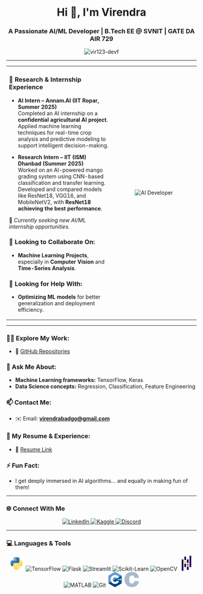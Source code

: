 <h1 align="center">Hi 👋, I'm Virendra</h1>
<h3 align="center">A Passionate AI/ML Developer | B.Tech EE @ SVNIT | GATE DA AIR 729</h3>

<p align="center">
  <img src="https://komarev.com/ghpvc/?username=vir123-devf&label=Profile%20views&color=0e75b6&style=flat" alt="vir123-devf" />
</p>

---

<table>
<tr>
<td width="55%">

### 🔬 Research & Internship Experience  

- **AI Intern – Annam.AI (IIT Ropar, Summer 2025)**  
  Completed an AI internship on a **confidential agricultural AI project**.  
  Applied machine learning techniques for real-time crop analysis and predictive modeling to support intelligent decision-making.  

- **Research Intern – IIT (ISM) Dhanbad (Summer 2025)**  
  Worked on an AI-powered mango grading system using CNN-based classification and transfer learning.  
  Developed and compared models like ResNet18, VGG16, and MobileNetV2, with **ResNet18 achieving the best performance**.  

📌 *Currently seeking new AI/ML internship opportunities.*  


### 👯 Looking to Collaborate On:
- **Machine Learning Projects**, especially in **Computer Vision** and **Time-Series Analysis**.

### 🤝 Looking for Help With:
- **Optimizing ML models** for better generalization and deployment efficiency.

</td>
<td width="45%" align="center">
  <img src="https://media.giphy.com/media/qgQUggAC3Pfv687qPC/giphy.gif" width="350" alt="AI Developer" />
</td>
</tr>
</table>

---

### 👨‍💻 Explore My Work:
- 🔗 [GitHub Repositories](https://github.com/vir123-devf?tab=repositories)

### 💬 Ask Me About:
- **Machine Learning frameworks:** TensorFlow, Keras  
- **Data Science concepts:** Regression, Classification, Feature Engineering

### 📫 Contact Me:
- ✉️ Email: **virendrabadgo@gmail.com**

### 📄 My Resume & Experience:
- 📎 [Resume Link](https://drive.google.com/file/d/1-sfYnCNaJomOXRcb7S7EJZ2xwF500d4D/view?usp=sharing)

### ⚡ Fun Fact:
- I get deeply immersed in AI algorithms... and equally in making fun of them!

---

### 🌐 Connect With Me

<p align="center">
  <a href="https://www.linkedin.com/in/virendra-badgotya-ml/" target="_blank">
    <img src="https://raw.githubusercontent.com/rahuldkjain/github-profile-readme-generator/master/src/images/icons/Social/linked-in-alt.svg" alt="LinkedIn" height="30" width="40" />
  </a>
  <a href="https://kaggle.com/virendrabadgotya" target="_blank">
    <img src="https://raw.githubusercontent.com/rahuldkjain/github-profile-readme-generator/master/src/images/icons/Social/kaggle.svg" alt="Kaggle" height="30" width="40" />
  </a>
  <a href="https://discord.gg/r8xVt4bn" target="_blank">
    <img src="https://raw.githubusercontent.com/rahuldkjain/github-profile-readme-generator/master/src/images/icons/Social/discord.svg" alt="Discord" height="30" width="40" />
  </a>
</p>

---

### 💻 Languages & Tools

<p align="center">
  <img src="https://raw.githubusercontent.com/devicons/devicon/master/icons/python/python-original.svg" alt="Python" width="40" height="40" />
  <img src="https://www.vectorlogo.zone/logos/tensorflow/tensorflow-icon.svg" alt="TensorFlow" width="40" height="40" />
  <img src="https://cdn.worldvectorlogo.com/logos/flask.svg" alt="Flask" width="40" height="40" />
  <img src="https://streamlit.io/images/brand/streamlit-logo-primary-colormark-darktext.png" alt="Streamlit" width="80" height="40" />
  <img src="https://upload.wikimedia.org/wikipedia/commons/0/05/Scikit_learn_logo_small.svg" alt="Scikit-Learn" width="40" height="40" />
  <img src="https://www.vectorlogo.zone/logos/opencv/opencv-icon.svg" alt="OpenCV" width="40" height="40" />
  <img src="https://raw.githubusercontent.com/devicons/devicon/2ae2a900d2f041da66e950e4d48052658d850630/icons/pandas/pandas-original.svg" alt="Pandas" width="40" height="40" />
  <img src="https://upload.wikimedia.org/wikipedia/commons/2/21/Matlab_Logo.png" alt="MATLAB" width="40" height="40" />
  <img src="https://www.vectorlogo.zone/logos/git-scm/git-scm-icon.svg" alt="Git" width="40" height="40" />
  <img src="https://raw.githubusercontent.com/devicons/devicon/master/icons/cplusplus/cplusplus-original.svg" alt="C++" width="40" height="40" />
  <img src="https://raw.githubusercontent.com/devicons/devicon/master/icons/c/c-original.svg" alt="C" width="40" height="40" />
</p>





